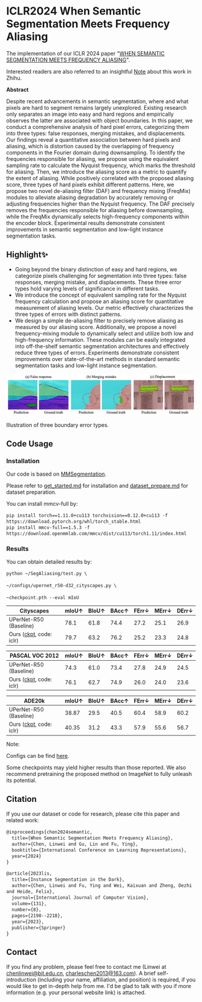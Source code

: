 # ICLR2024 When Semantic Segmentation Meets Frequency Aliasing

The implementation  of our ICLR 2024 paper "[WHEN SEMANTIC SEGMENTATION MEETS FREQUENCY ALIASING](https://openreview.net/forum?id=SYBdkHcXXK)".

Interested readers are also referred to an insightful [Note](https://zhuanlan.zhihu.com/p/678596052) about this work in Zhihu. 

**Abstract**

Despite recent advancements in semantic segmentation, where and what pixels are hard to segment remains largely unexplored. Existing research only separates an image into easy and hard regions and empirically observes the latter are associated with object boundaries.  In this paper, we conduct a comprehensive analysis of hard pixel errors, categorizing them into three types: false responses, merging mistakes, and displacements.  Our findings reveal a quantitative association between hard pixels and aliasing,  which is distortion caused by the overlapping of frequency components in the Fourier domain during downsampling. To identify the frequencies responsible for aliasing, we propose using the equivalent sampling rate to calculate the Nyquist frequency, which marks the threshold for aliasing.  Then, we introduce the aliasing score as a metric to quantify the extent of aliasing. While positively correlated with the proposed aliasing score, three types of hard pixels exhibit different patterns. Here, we propose two novel de-aliasing filter (DAF) and frequency mixing (FreqMix) modules to alleviate aliasing degradation by accurately removing or adjusting frequencies higher than the Nyquist frequency. The DAF precisely removes the frequencies responsible for aliasing before downsampling,  while the FreqMix dynamically selects high-frequency components within the encoder block. Experimental results demonstrate consistent improvements in semantic segmentation and low-light instance segmentation tasks.



## Highlight✨

- Going beyond the binary distinction of easy and hard regions, we categorize pixels challenging for segmentation into three types: false responses, merging mistake, and displacements. These three error types hold varying levels of significance in different tasks.
- We introduce the concept of equivalent sampling rate for the Nyquist frequency calculation and propose an aliasing score for quantitative measurement of aliasing levels. Our metric effectively characterizes the three types of errors with distinct patterns. 
- We design a simple de-aliasing filter to precisely remove aliasing as measured by our aliasing score. Additionally, we propose a novel frequency-mixing module to dynamically select and utilize both low and high-frequency information. These modules can be easily integrated into off-the-shelf semantic segmentation architectures and effectively reduce three types of errors. Experiments demonstrate consistent improvements over state-of-the-art methods in standard semantic segmentation tasks and low-light instance segmentation.

![image-20240301235034715](README.assets/image-20240301235034715.png)

Illustration of three boundary error types.

## Code Usage

### Installation

Our code is based on [MMSegmentation](https://github.com/open-mmlab/mmsegmentation).

Please refer to [get_started.md](https://github.com/open-mmlab/mmsegmentation/blob/main/docs/en/get_started.md#installation) for installation and [dataset_prepare.md](https://github.com/open-mmlab/mmsegmentation/blob/main/docs/en/user_guides/2_dataset_prepare.md#prepare-datasets) for dataset preparation.

You can install mmcv-full by: 

```
pip install torch==1.11.0+cu113 torchvision==0.12.0+cu113 -f https://download.pytorch.org/whl/torch_stable.html
pip install mmcv-full==1.5.3 -f https://download.openmmlab.com/mmcv/dist/cu113/torch1.11/index.html
```

### Results

You can obtain detailed results by:

```
python ~/SegAliasing/test.py \

~/configs/upernet_r50-d32_cityscapes.py \

~checkpoint.pth --eval mIoU
```

| Cityscapes                                                   | mIoU↑ | BIoU↑ | BAcc↑ | FErr↓ | MErr↓ | DErr↓ |
| ------------------------------------------------------------ | ----- | ----- | ----- | ----- | ----- | ----- |
| UPerNet-R50 (Baseline)                                       | 78.1  | 61.8  | 74.4  | 27.2  | 25.1  | 26.9  |
| Ours ([ckpt](https://pan.baidu.com/s/1xCH1jSs-NSojYotsMUrtqA), code: iclr) | 79.7  | 63.2  | 76.2  | 25.2  | 23.3  | 24.8  |

| PASCAL VOC 2012                                              | mIoU↑ | BIoU↑ | BAcc↑ | FErr↓ | MErr↓ | DErr↓ |
| ------------------------------------------------------------ | ----- | ----- | ----- | ----- | ----- | ----- |
| UPerNet-R50 (Baseline)                                       | 74.3  | 61.0  | 73.4  | 27.8  | 24.9  | 24.5  |
| Ours ([ckpt](https://pan.baidu.com/s/1lNFnsazd9q1YtJFgmvTOow), code: iclr) | 76.1  | 62.7  | 74.9  | 26.0  | 24.0  | 23.6  |

| ADE20k                                                       | mIoU↑ | BIoU↑ | BAcc↑ | FErr↓ | MErr↓ | DErr↓ |
| ------------------------------------------------------------ | ----- | ----- | ----- | ----- | ----- | ----- |
| UPerNet-R50 (Baseline)                                       | 38.87 | 29.5  | 40.5  | 60.4  | 58.9  | 60.2  |
| Ours ([ckpt](https://pan.baidu.com/s/1iHm-8XB8ysrhgMHSw7zo6g), code: iclr) | 40.35 | 31.2  | 43.3  | 57.9  | 55.6  | 56.7  |

Note:

Configs can be find [here](./mmseg_custom/configs).

Some checkpoints may yield higher results than those reported. We also recommend pretraining the proposed method on ImageNet to fully unleash its potential.

## Citation

If you use our dataset or code for research, please cite this paper and related work: 

```
@inproceedings{chen2024semantic,
  title={When Semantic Segmentation Meets Frequency Aliasing},
  author={Chen, Linwei and Gu, Lin and Fu, Ying},
  booktitle={International Conference on Learning Representations},
  year={2024}
}
```

```
@article{2023lis,
  title={Instance Segmentation in the Dark},
  author={Chen, Linwei and Fu, Ying and Wei, Kaixuan and Zheng, Dezhi and Heide, Felix},
  journal={International Journal of Computer Vision},
  volume={131},
  number={8},
  pages={2198--2218},
  year={2023},
  publisher={Springer}
}
```



## Contact

If you find any problem, please feel free to contact me (Linwei at  chenlinwei@bit.edu.cn, charleschen2013@163.com). A brief self-introduction (including your name, affiliation, and position) is required, if you would like to get in-depth help from me. I'd be glad to talk with you if more information (e.g. your personal website link) is attached.
